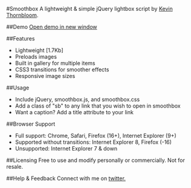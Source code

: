 #Smoothbox
A lightweight & simple jQuery lightbox script by <a href="http://kthornbloom.com">Kevin Thornbloom</a>.


##Demo
<a href="http://kthornbloom.com/smoothbox/demo.html" target="_blank">Open demo in new window</a>

##Features

- Lightweight [1.7Kb]
- Preloads images
- Built in gallery for multiple items
- CSS3 transitions for smoother effects
- Responsive image sizes

##Usage

- Include jQuery, smoothbox.js, and smoothbox.css
- Add a class of "sb" to any link that you wish to open in smoothbox
- Want a caption? Add a title attribute to your link

##Browser Support

- Full support: Chrome, Safari, Firefox (16+), Internet Explorer (9+)
- Supported without transitions: Internet Explorer 8, Firefox (-16)
- Unsupported: Internet Explorer 7 & down


##Licensing
Free to use and modify personally or commercially. Not for resale. 

##Help & Feedback
Connect with me on <a href="https://twitter.com/kthornbloom" target="_blank">twitter.</a>

